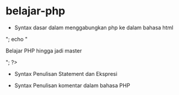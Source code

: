 # belajar-php

- Syntax dasar dalam menggabungkan php ke dalam bahasa html
<!DOCTYPE html>
<html>
    <head>
        <title><?php echo "Belajar PHP" ?></title>
    </head>
    <body>
        <?php
            echo "saya sedang belajar PHP<br>";
            echo "<p>Belajar PHP hingga jadi master</p>";
        ?>
    </body>
</html>

- Syntax Penulisan Statement dan Ekspresi

<?php
echo "ini statement 1";
echo "ini statement 2";
$a = $b + $c;
?>

- Syntax Penulisan komentar dalam bahasa PHP
<?php 

// ini adalah komentar
echo "Hello world";

/*
ini adalah komentar 
yang lebih dari satu 
baris
*/

?>

